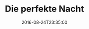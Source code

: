 ---
date: '2016-08-24T23:35:00'
talk_date: '2010-09-24T20:00:00'
talk_speakers:
  speaker1:
    name: Gerhard Kind
title: Die perfekte Nacht
---
